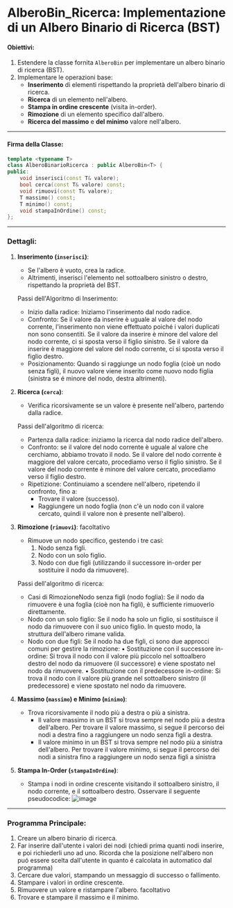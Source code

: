 # AlberoBin_Ricerca: Implementazione di un Albero Binario di Ricerca (BST)

#### Obiettivi:
1. Estendere la classe fornita `AlberoBin` per implementare un albero binario di ricerca (BST).
2. Implementare le operazioni base:
   - **Inserimento** di elementi rispettando la proprietà dell'albero binario di ricerca.
   - **Ricerca** di un elemento nell'albero.
   - **Stampa in ordine crescente** (visita in-order).
   - **Rimozione** di un elemento specifico dall'albero.
   - **Ricerca del massimo** e **del minimo** valore nell'albero.

---

#### Firma della Classe:
```cpp
template <typename T>
class AlberoBinarioRicerca : public AlberoBin<T> {
public:
    void inserisci(const T& valore);
    bool cerca(const T& valore) const;
    void rimuovi(const T& valore);
    T massimo() const;
    T minimo() const;
    void stampaInOrdine() const;
};
```

---

### Dettagli:

1. **Inserimento (`inserisci`)**:
   - Se l'albero è vuoto, crea la radice.
   - Altrimenti, inserisci l'elemento nel sottoalbero sinistro o destro, rispettando la proprietà del BST.

   Passi dell'Algoritmo di Inserimento:
      - Inizio dalla radice: Iniziamo l'inserimento dal nodo radice.
      - Confronto: Se il valore da inserire è uguale al valore del nodo corrente, l'inserimento non viene effettuato poiché i valori duplicati non sono consentiti. Se il valore da inserire è minore del valore del nodo corrente, ci si sposta verso il figlio sinistro. Se il valore da inserire è maggiore del valore del nodo corrente, ci si sposta verso il figlio destro.
      - Posizionamento: Quando si raggiunge un nodo foglia (cioè un nodo senza figli), il nuovo valore viene inserito come nuovo nodo figlia (sinistra se é minore del nodo, destra altrimenti).

3. **Ricerca (`cerca`)**:
   - Verifica ricorsivamente se un valore è presente nell'albero, partendo dalla radice.
  	
   Passi dell'algoritmo di ricerca:
   - Partenza dalla radice: iniziamo la ricerca dal nodo radice dell'albero.
   - Confronto: se il valore del nodo corrente è uguale al valore che cerchiamo, abbiamo trovato il nodo. Se il valore del nodo corrente è maggiore del valore cercato, procediamo verso il figlio sinistro. Se il valore del nodo corrente è minore del valore cercato, procediamo verso il figlio destro.
   - Ripetizione: Continuiamo a scendere nell'albero, ripetendo il confronto, fino a:
      - Trovare il valore (successo).
      - Raggiungere un nodo foglia (non c'è un nodo con il valore cercato, quindi il valore non è presente nell'albero).

5. **Rimozione (`rimuovi`)**: facoltativo
   - Rimuove un nodo specifico, gestendo i tre casi:
     1. Nodo senza figli.
     2. Nodo con un solo figlio.
     3. Nodo con due figli (utilizzando il successore in-order per sostituire il nodo da rimuovere).

   Passi dell'algoritmo di ricerca:
   - Casi di RimozioneNodo senza figli (nodo foglia): Se il nodo da rimuovere è una foglia (cioè non ha figli), è sufficiente rimuoverlo direttamente.
   - Nodo con un solo figlio: Se il nodo ha solo un figlio, si sostituisce il nodo da rimuovere con il suo unico figlio. In questo modo, la struttura dell'albero rimane valida.
   - Nodo con due figli: Se il nodo ha due figli, ci sono due approcci comuni per gestire la rimozione:
      ▪ Sostituzione con il successore in-ordine: Si trova il nodo con il valore più piccolo nel sottoalbero destro del nodo da rimuovere (il successore) e viene spostato nel nodo da rimuovere.
      ▪ Sostituzione con il predecessore in-ordine: Si trova il nodo con il valore più grande nel sottoalbero sinistro (il predecessore) e viene spostato nel nodo da rimuovere.

6. **Massimo (`massimo`) e Minimo (`minimo`)**:
   - Trova ricorsivamente il nodo più a destra o più a sinistra.
     -  Il valore massimo in un BST si trova sempre nel nodo più a destra dell'albero. Per trovare il valore massimo, si segue il percorso dei nodi a destra fino a raggiungere un nodo senza figli a destra.
     -  Il valore minimo in un BST si trova sempre nel nodo più a sinistra dell'albero. Per trovare il valore minimo, si segue il percorso dei nodi a sinistra fino a raggiungere un nodo senza figli a sinistra

7. **Stampa In-Order (`stampaInOrdine`)**:
   - Stampa i nodi in ordine crescente visitando il sottoalbero sinistro, il nodo corrente, e il sottoalbero destro.
     Osservare il seguente pseudocodice:
    ![image](https://github.com/user-attachments/assets/53fc273b-b485-4acd-a909-9fa520cb2bd8)

---

### Programma Principale:
1. Creare un albero binario di ricerca.
2. Far inserire dall'utente i valori dei nodi (chiedi prima quanti nodi inserire, e poi richiederli uno ad uno. Ricorda che la posizione nell'albero non puó essere scelta dall'utente in quanto é calcolata in automatico dal programma)
3. Cercare due valori, stampando un messaggio di successo o fallimento.
4. Stampare i valori in ordine crescente.
5. Rimuovere un valore e ristampare l'albero. facoltativo
6. Trovare e stampare il massimo e il minimo.
```
